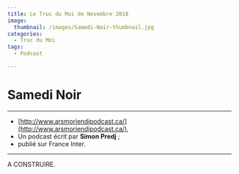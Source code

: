 ```yaml
---
title: Le Truc du Moi de Novembre 2018
image: 
  thumbnail: /images/Samedi-Noir-thumbnail.jpg
categories:
  - Truc du Moi
tags:
  - Podcast

---
```


# Samedi Noir

---

- [http://www.arsmoriendipodcast.ca/](http://www.arsmoriendipodcast.ca/),
- Un podcast écrit par **Simon Predj** ;
- publié sur France Inter. 

---

A CONSTRUIRE. 